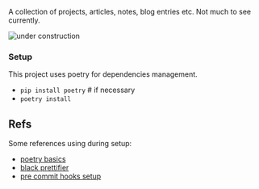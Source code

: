 A collection of projects, articles, notes, blog entries etc.  Not much to see currently.

![under construction](https://github.com/justinwiley/articles/blob/main/images/udnerconstruction.gif?raw=true)

### Setup

This project uses poetry for dependencies management.

- `pip install poetry` # if necessary
- `poetry install`

## Refs

Some references using during setup:

- [poetry basics](https://python-poetry.org/docs/basic-usage/)
- [black prettifier](https://black.readthedocs.io/en/stable/getting_started.html)
- [pre commit hooks setup](https://sam.hooke.me/note/2023/09/poetry-pre-commit-hooks/)
